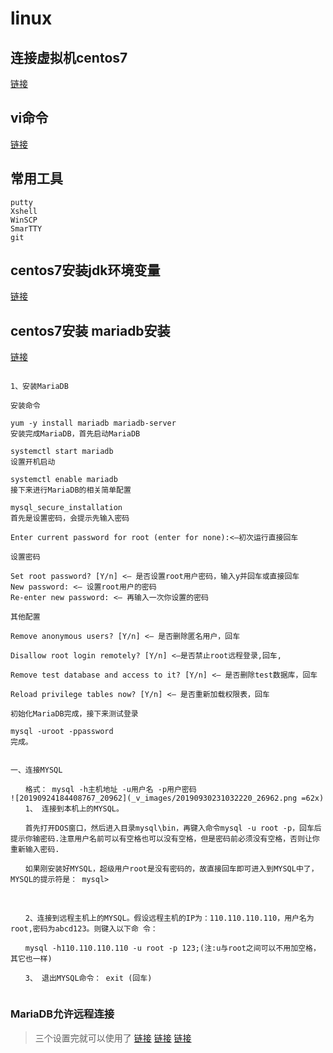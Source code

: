 # linux

## 连接虚拟机centos7
[链接](https://blog.csdn.net/n950814abc/article/details/79512834)

## vi命令
[链接](https://www.cnblogs.com/sriba/p/8043471.html)
## 常用工具
    putty
    Xshell
    WinSCP
    SmarTTY
    git
## centos7安装jdk环境变量
[链接](https://www.cnblogs.com/xuliangxing/p/7066913.html)


## centos7安装 mariadb安装
[链接](https://www.cnblogs.com/zhanzhan/p/7729981.html)

```

1、安装MariaDB

安装命令

yum -y install mariadb mariadb-server
安装完成MariaDB，首先启动MariaDB

systemctl start mariadb
设置开机启动

systemctl enable mariadb
接下来进行MariaDB的相关简单配置

mysql_secure_installation
首先是设置密码，会提示先输入密码

Enter current password for root (enter for none):<–初次运行直接回车

设置密码

Set root password? [Y/n] <– 是否设置root用户密码，输入y并回车或直接回车
New password: <– 设置root用户的密码
Re-enter new password: <– 再输入一次你设置的密码

其他配置

Remove anonymous users? [Y/n] <– 是否删除匿名用户，回车

Disallow root login remotely? [Y/n] <–是否禁止root远程登录,回车,

Remove test database and access to it? [Y/n] <– 是否删除test数据库，回车

Reload privilege tables now? [Y/n] <– 是否重新加载权限表，回车

初始化MariaDB完成，接下来测试登录

mysql -uroot -ppassword
完成。


一、连接MYSQL

　　格式： mysql -h主机地址 -u用户名 -p用户密码
![20190924184408767_20962](_v_images/20190930231032220_26962.png =62x)
　　1、 连接到本机上的MYSQL。

　　首先打开DOS窗口，然后进入目录mysql\bin，再键入命令mysql -u root -p，回车后提示你输密码.注意用户名前可以有空格也可以没有空格，但是密码前必须没有空格，否则让你重新输入密码.

　　如果刚安装好MYSQL，超级用户root是没有密码的，故直接回车即可进入到MYSQL中了，MYSQL的提示符是： mysql>

　　

　　2、连接到远程主机上的MYSQL。假设远程主机的IP为：110.110.110.110，用户名为root,密码为abcd123。则键入以下命 令：

　　mysql -h110.110.110.110 -u root -p 123;(注:u与root之间可以不用加空格，其它也一样)

　　3、 退出MYSQL命令： exit (回车)


````

### MariaDB允许远程连接

> 三个设置完就可以使用了
> [链接](https://www.cnblogs.com/mapu/p/9184212.html)
> [链接](https://www.cnblogs.com/rxbook/p/8110143.html)
> [链接](https://blog.csdn.net/leejianjun/article/details/51523822)

